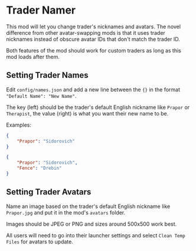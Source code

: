 # Trader Namer

This mod will let you change trader's nicknames and avatars.
The novel difference from other avatar-swapping mods is that it uses trader nicknames instead of obscure avatar IDs that don't match the trader ID.

Both features of the mod should work for custom traders as long as this mod loads after them.

## Setting Trader Names
Edit `config/names.json` and add a new line between the `{}` in the format `"Default Name": "New Name"`.

The key (left) should be the trader's default English nickname like `Prapor` or `Therapist`, the value (right) is what you want their new name to be.

Examples:
```json
{
    "Prapor": "Sidorovich"
}
```
```json
{
    "Prapor": "Sidorovich",
    "Fence": "Drebin"
}
```

## Setting Trader Avatars
Name an image based on the trader's default English nickname like `Prapor.jpg` and put it in the mod's `avatars` folder.

Images should be JPEG or PNG and sizes around 500x500 work best.

All users will need to go into their launcher settings and select `Clean Temp Files` for avatars to update.
